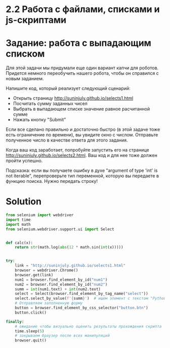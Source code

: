 # 2.2 Работа с файлами, списками и js-скриптами

# Задание: работа с выпадающим списком

Для этой задачи мы придумали еще один вариант капчи для роботов. Придется немного переобучить нашего робота, чтобы он
справился с новым заданием.

Напишите код, который реализует следующий сценарий:

* Открыть страницу http://suninjuly.github.io/selects1.html
* Посчитать сумму заданных чисел
* Выбрать в выпадающем списке значение равное расчитанной сумме
* Нажать кнопку "Submit"

Если все сделано правильно и достаточно быстро (в этой задаче тоже есть ограничение по времени), вы увидите окно с
числом. Отправьте полученное число в качестве ответа для этого задания.

Когда ваш код заработает, попробуйте запустить его на странице http://suninjuly.github.io/selects2.html. Ваш код и для
нее тоже ﻿должен пройти успешно.

Подсказка: если вы получаете ошибку в духе "argument of type 'int' is not iterable", перепроверьте тип переменной,
которую вы передаете в функцию поиска. Нужно передать строку!

# Solution

```python
from selenium import webdriver
import time
import math
from selenium.webdriver.support.ui import Select


def calc(x):
    return str(math.log(abs(12 * math.sin(int(x)))))


try:
    link = "http://suninjuly.github.io/selects1.html"
    browser = webdriver.Chrome()
    browser.get(link)
    num1 = browser.find_element_by_id("num1")
    num2 = browser.find_element_by_id("num2")
    summ = int(num1.text) + int(num2.text)
    select = Select(browser.find_element_by_tag_name("select"))
    select.select_by_value(f'{summ}')  # ищем элемент с текстом "Python"
    # Отправляем заполненную форму
    button = browser.find_element_by_css_selector("button.btn")
    button.click()

finally:
    # ожидание чтобы визуально оценить результаты прохождения скрипта
    time.sleep(5)
    # закрываем браузер после всех манипуляций
    browser.quit()
```